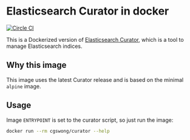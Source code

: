 # Elasticsearch Curator in docker

[![Circle CI](https://circleci.com/gh/cgswong/docker-curator/tree/master.svg?style=svg)](https://circleci.com/gh/cgswong/docker-curator/tree/master)

This is a Dockerized version of [Elasticsearch Curator](https://github.com/elastic/curator), which is a tool to manage Elasticsearch indices.

## Why this image

This image uses the latest Curator release and is based on the minimal `alpine` image.

## Usage

Image `ENTRYPOINT` is set to the curator script, so just run the image:

```sh
docker run --rm cgswong/curator --help
```

